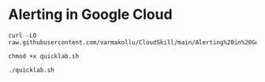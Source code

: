 # Alerting in Google Cloud

```
curl -LO raw.githubusercontent.com/varmakollu/CloudSkill/main/Alerting%20in%20Google%20Cloud/quicklab.sh

chmod +x quicklab.sh

./quicklab.sh

```
